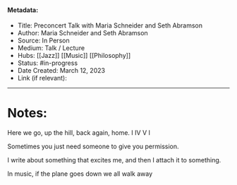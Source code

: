 #### Metadata:
- Title: Preconcert Talk with Maria Schneider and Seth Abramson 
- Author: Maria Schneider and Seth Abramson 
- Source: In Person
- Medium: Talk / Lecture 
- Hubs: [[Jazz]] [[Music]] [[Philosophy]]
- Status: #in-progress
- Date Created: March 12, 2023
- Link (if relevant): 
---
# Notes:

Here we go, up the hill, back again, home. 
	I IV V I

Sometimes you just need someone to give you permission.

I write about something that excites me, and then I attach it to something.

In music, if the plane goes down we all walk away